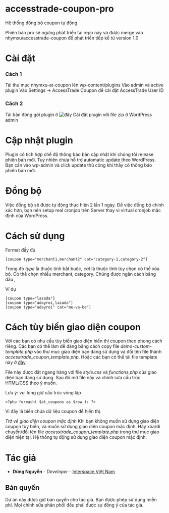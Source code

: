 # accesstrade-coupon-pro
Hệ thống đồng bộ coupon tự động

Phiên bản pro sẽ ngừng phát triển tại repo này và được merge vào nhymxu/accesstrade-coupon để phát triển tiếp kể từ version 1.0

# Cài đặt

### Cách 1
Tải thư mục nhymxu-at-coupon lên wp-content/plugins
Vào admin và active plugin
Vào Settings -> AccessTrade Coupon để cài đặt AccessTrade User ID

### Cách 2
Tải bản đóng gói plugin ở ![đây](https://github.com/nhymxu/accesstrade-coupon/releases)
Cài đặt plugin với file zip ở WordPress admin

# Cập nhật plugin
Plugin có tích hợp chế độ thông báo bản cập nhật khi chúng tôi release phiên bản mới.
Tuy nhiên chưa hỗ trợ automatic update theo WordPress. 
Bạn cần vào wp-admin và click update thủ công khi thấy có thông báo phiên bản mới.

# Đồng bộ
Việc đồng bộ sẽ được tự động thực hiện 2 lần 1 ngày.
Để việc đồng bộ chính xác hơn, bạn nên setup real cronjob trên Server thay vì virtual cronjob mặc định của WordPress.

# Cách sử dụng
Format đầy đủ
```
[coupon type="merchant1,merchant2" cat="category-1,category-2"]
```
Trong đó *type* là thuộc tính bắt buộc, *cat* là thuộc tính tùy chọn có thể xóa bỏ.
Có thể chọn nhiều merchant, category. Chúng được ngắn cách bằng dấu *,*

Ví dụ
```
[coupon type="lazada"]
[coupon type="adayroi,lazada"]
[coupon type="adayroi" cat="me-va-be"]
```

# Cách tùy biến giao diện coupon
Với các bạn có nhu cầu tùy biến giao diện hiển thị coupon theo phong cách riêng.
Các bạn có thể làm dễ dàng bằng cách copy file *demo-custom-template.php* vào thư mục giao diện bạn đang sử dụng
và đổi tên file thành *accesstrade_coupon_template.php*.
Hoặc các bạn có thể tải file template này ở [đây](https://github.com/nhymxu/accesstrade-coupon/blob/master/demo-custom-template.php) 

File này được đặt ngang hàng với file *style.css* và *functions.php* của giao diện bạn đang sử dụng.
Sau đó mở file này và chỉnh sửa cấu trúc HTML/CSS theo ý muốn.

Lưu ý: vui lòng giữ cấu trúc vòng lặp
```
<?php foreach( $at_coupons as $row ): ?>
```
Vì đây là biến chứa dữ liệu coupon để hiển thị.

*Trở về giao diện coupon mặc định*
Khi bạn không muốn sử dụng giao diện coupon tùy biến, và muốn sử dụng giao diện coupon mặc định.
Hãy xóa/di chuyển/đổi tên file *accesstrade_coupon_template.php* trong thư mục giao diện hiện tại.
Hệ thống tự động sử dụng giao diện coupon mặc định.

# Tác giả

* **Dũng Nguyễn** - *Developer* - [Interspace Việt Nam](https://dungnt.net)

## Bản quyền

Dự án này được giữ bản quyền cho tác giả. Bạn được phép sử dụng miễn phí.
Mọi chỉnh sửa phân phối đều phải được sự đồng ý của tác giả.
